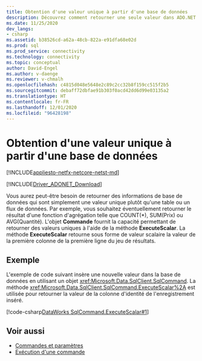 ```yaml
---
title: Obtention d'une valeur unique à partir d'une base de données
description: Découvrez comment retourner une seule valeur dans ADO.NET. Cet exemple de code retourne la valeur de la colonne d’identité pour un enregistrement inséré.
ms.date: 11/25/2020
dev_langs:
- csharp
ms.assetid: b38526cd-a62a-48cb-822a-e91dfa68e02d
ms.prod: sql
ms.prod_service: connectivity
ms.technology: connectivity
ms.topic: conceptual
author: David-Engel
ms.author: v-daenge
ms.reviewer: v-chmalh
ms.openlocfilehash: c4815d048e5648e2c89c2cc32b8f159cc515f2b5
ms.sourcegitcommit: debaff72dbfae91b303f0acd42dd6d99e03135a2
ms.translationtype: HT
ms.contentlocale: fr-FR
ms.lasthandoff: 12/01/2020
ms.locfileid: "96428198"
---
```

# <a name="obtaining-a-single-value-from-a-database"></a>Obtention d'une valeur unique à partir d'une base de données

[!INCLUDE[appliesto-netfx-netcore-netst-md](../../includes/appliesto-netfx-netcore-netst-md.md)]

[!INCLUDE[Driver_ADONET_Download](../../includes/driver_adonet_download.md)]

Vous aurez peut-être besoin de retourner des informations de base de données qui sont simplement une valeur unique plutôt qu'une table ou un flux de données. Par exemple, vous souhaitez éventuellement retourner le résultat d'une fonction d'agrégation telle que COUNT(\*), SUM(Prix) ou AVG(Quantité). L'objet **Commande** fournit la capacité permettant de retourner des valeurs uniques à l'aide de la méthode **ExecuteScalar**. La méthode **ExecuteScalar** retourne sous forme de valeur scalaire la valeur de la première colonne de la première ligne du jeu de résultats.

## <a name="example"></a>Exemple

L'exemple de code suivant insère une nouvelle valeur dans la base de données en utilisant un objet <xref:Microsoft.Data.SqlClient.SqlCommand>. La méthode <xref:Microsoft.Data.SqlClient.SqlCommand.ExecuteScalar%2A> est utilisée pour retourner la valeur de la colonne d'identité de l'enregistrement inséré.

[!code-csharp[DataWorks SqlCommand.ExecuteScalar#1](~/../sqlclient/doc/samples/SqlCommand_ExecuteScalar_Return_Id.cs#1)]

## <a name="see-also"></a>Voir aussi

- [Commandes et paramètres](commands-parameters.md)
- [Exécution d'une commande](execute-command.md)
